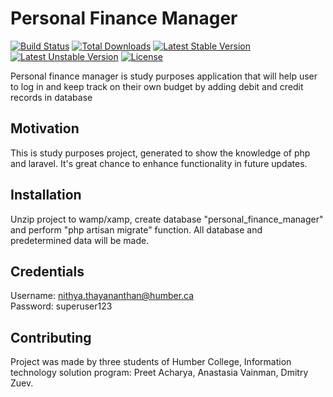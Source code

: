 # Personal Finance Manager

[![Build Status](https://travis-ci.org/laravel/framework.svg)](https://travis-ci.org/laravel/framework)
[![Total Downloads](https://poser.pugx.org/laravel/framework/d/total.svg)](https://packagist.org/packages/laravel/framework)
[![Latest Stable Version](https://poser.pugx.org/laravel/framework/v/stable.svg)](https://packagist.org/packages/laravel/framework)
[![Latest Unstable Version](https://poser.pugx.org/laravel/framework/v/unstable.svg)](https://packagist.org/packages/laravel/framework)
[![License](https://poser.pugx.org/laravel/framework/license.svg)](https://packagist.org/packages/laravel/framework)

Personal finance manager is study purposes application that will help user to log in and keep track on their own budget by adding debit and credit records in database

## Motivation

This is study purposes project, generated to show the knowledge of php and laravel. It's great chance to enhance functionality in future updates. 

## Installation

Unzip project to wamp/xamp, create database "personal_finance_manager" and perform "php artisan migrate" function. All database and predetermined data will be made.

## Credentials 

Username: nithya.thayananthan@humber.ca<br>
Password: superuser123

## Contributing

Project was made by three students of Humber College, Information technology solution program: Preet Acharya, Anastasia Vainman, Dmitry Zuev.



